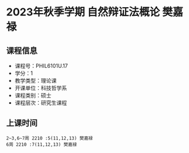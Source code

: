 # 2023年秋季学期 自然辩证法概论 樊嘉禄






## 课程信息

- 课程号：PHIL6101U.17
- 学分：1
- 教学类型：理论课
- 开课单位：科技哲学系
- 课程类别：硕士
- 课程层次：研究生课程

## 上课时间

```
2~3,6~7周 2210 :5(11,12,13) 樊嘉禄
6周 2210 :7(11,12,13) 樊嘉禄
```

